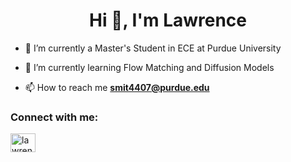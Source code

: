 <h1 align="center">Hi 👋, I'm Lawrence</h1>

- 🔭 I’m currently a Master's Student in ECE at Purdue University

- 🌱 I’m currently learning Flow Matching and Diffusion Models

- 📫 How to reach me **smit4407@purdue.edu**

<h3 align="left">Connect with me:</h3>
<p align="left">
<a href="https://linkedin.com/in/lawrencefs" target="blank"><img align="center" src="https://raw.githubusercontent.com/rahuldkjain/github-profile-readme-generator/master/src/images/icons/Social/linked-in-alt.svg" alt="lawrencefs" height="30" width="40" /></a>
</p>
